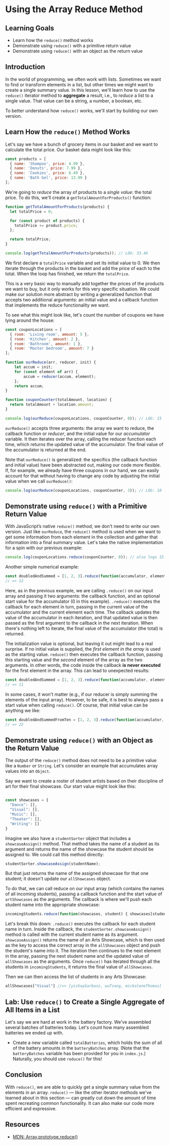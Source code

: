 # Using the Array Reduce Method

## Learning Goals

* Learn how the `reduce()` method works
* Demonstrate using `reduce()` with a primitive return value
* Demonstrate using `reduce()` with an object as the return value

## Introduction

In the world of programming, we often work with lists. Sometimes we want to find
or transform elements in a list, but other times we might want to create a
single summary value. In this lesson, we'll learn how to use the `reduce()`
iterator method to **aggregate** a result, i.e., to _reduce_ a list to a single
value. That value can be a string, a number, a boolean, etc.

To better understand how `reduce()` works, we'll start by building our own
version.

## Learn How the `reduce()` Method Works

Let's say we have a bunch of grocery items in our basket and we want to
calculate the total price. Our basket data might look like this:

```js
const products = [
  { name: 'Shampoo', price: 4.99 },
  { name: 'Donuts', price: 7.99 },
  { name: 'Cookies', price: 6.49 },
  { name: 'Bath Gel', price: 13.99 }
];
```

We're going to _reduce_ the array of products to a _single value_: the total
price. To do this, we'll create a `getTotalAmountForProducts()` function:

```js
function getTotalAmountForProducts(products) {
  let totalPrice = 0;

  for (const product of products) {
    totalPrice += product.price;
  };

  return totalPrice;
}

console.log(getTotalAmountForProducts(products)); // LOG: 33.46
```

We first declare a `totalPrice` variable and set its initial value to 0. We then
iterate through the products in the basket and add the price of each to the
total. When the loop has finished, we return the `totalPrice`.

This is a very basic way to manually add together the prices of the products we
want to buy, but it only works for this very specific situation. We could make
our solution more abstract by writing a generalized function that accepts two
additional arguments: an initial value and a callback function that implements
the reduce functionality we want.

To see what this might look like, let's count the number of coupons we have
lying around the house:

```js
const couponLocations = [
  { room: 'Living room', amount: 5 },
  { room: 'Kitchen', amount: 2 },
  { room: 'Bathroom', amount: 1 },
  { room: 'Master bedroom', amount: 7 }
];

function ourReduce(arr, reducer, init) {
    let accum = init;
    for (const element of arr) {
        accum = reducer(accum, element);
    };
    return accum;
}

function couponCounter(totalAmount, location) {
  return totalAmount + location.amount;
}

console.log(ourReduce(couponLocations, couponCounter, 0)); // LOG: 15
```

`ourReduce()` accepts three arguments: the array we want to reduce, the callback
function or _reducer_, and the initial value for our _accumulator_ variable.
It then iterates over the array, calling the reducer function each time, which
returns the updated value of the accumulator. The final value of the accumulator
is returned at the end.

Note that `ourReduce()` is generalized: the specifics (the callback function and
initial value) have been abstracted out, making our code more flexible. If, for
example, we already have three coupons in our hand, we can easily account for
that without having to change any code by adjusting the initial value when we
call `ourReduce()`:

```js
console.log(ourReduce(couponLocations, couponCounter, 3)); // LOG: 18
```

## Demonstrate using `reduce()` with a Primitive Return Value

With JavaScript’s native `reduce()` method, we don't need to write our own
version. Just like `ourReduce`, the `reduce()` method is used when we want to
get some information from each element in the collection and gather that
information into a final summary value. Let's take the native implementation for
a spin with our previous example:

```js
console.log(couponLocations.reduce(couponCounter, 0)); // also logs 15!
```

Another simple numerical example:

```js
const doubledAndSummed = [1, 2, 3].reduce(function(accumulator, element){ return element * 2 + accumulator}, 0)
// => 12
```

Here, as in the previous example, we are calling `.reduce()` on our input array
and passing it two arguments: the callback function, and an optional start value
for the accumulator (0 in this example). `.reduce()` executes the callback for
each element in turn, passing in the current value of the accumulator and the
current element each time. The callback updates the value of the accumulator in
each iteration, and that updated value is then passed as the first argument to
the callback in the next iteration. When there's nothing left to iterate, the
final value of the accumulator (the total) is returned.

The initialization value is optional, but leaving it out might lead to a real
surprise. If no initial value is supplied, the _first element in the array_ is
used as the starting value. `reduce()` then executes the callback function,
passing this starting value and the _second_ element of the array as the two
arguments. In other words, the code inside the callback **is never executed**
for the first element in the array. This can lead to unexpected results:

```js
const doubledAndSummed = [1, 2, 3].reduce(function(accumulator, element){ return element * 2 + accumulator})
// => 11
```

In some cases, it won't matter (e.g., if our reducer is simply summing the
elements of the input array). However, to be safe, it is best to always pass a
start value when calling `reduce()`. Of course, that initial value can be
anything we like:

```js
const doubledAndSummedFromTen = [1, 2, 3].reduce(function(accumulator, element){ return element * 2 + accumulator}, 10)
// => 22
```

## Demonstrate using `reduce()` with an Object as the Return Value

The output of the `reduce()` method does not need to be a primitive value like a
`Number` or `String`. Let's consider an example that accumulates array values
into an `Object`.

Say we want to create a roster of student artists based on their discipline of
art for their final showcase. Our start value might look like this:

```js

const showcases = {
  "Dance": [],
  "Visual": [],
  "Music": [],
  "Theater": [],
  "Writing": []
}

```

Imagine we also have a `studentSorter` object that includes a `showcaseAssign()`
method. That method takes the name of a student as its argument and returns the
name of the showcase the student should be assigned to. We could call this
method directly:

```js
studentSorter.showcaseAssign(studentName);
```

But that just returns the name of the assigned showcase for that one student; it
doesn't update our `allShowcases` object.

To do that, we can call reduce on our input array (which contains the names of
all incoming students), passing a callback function and the start value of
`artShowcases` as the arguments. The callback is where we'll push each student
name into the appropriate showcase:

```js
incomingStudents.reduce(function(showcases, student) { showcases[studentSorter.showcaseAssign(student)].push(student)}, allShowcases)
```

Let's break this down: `.reduce()` executes the callback for each student name
in turn. Inside the callback, the `studentSorter.showcaseAssign()` method is
called with the current student name as its argument. `showcaseAssign()` returns
the name of an Arts Showcase, which is then used as the key to access the
correct array in the `allShowcases` object and push the student's name into it.
The iteration then continues to the next element in the array, passing the next
student name and the updated value of `allShowcases` as the arguments. Once
`reduce()` has iterated through all the students in `incomingStudents`, it
returns the final value of `allShowcases`.

Then we can then access the list of students in any Arts Showcase:

```js
allShowcases["Visual"] //=> [yishayGarbasz, wuTsang, mickaleneThomas]
```

## Lab: Use `reduce()` to Create a Single Aggregate of All Items in a List

Let's say we are hard at work in the battery factory. We've assembled several
batches of batteries today. Let's count how many assembled batteries we ended
up with.

* Create a new variable called `totalBatteries`, which holds the sum of all of
  the battery amounts in the `batteryBatches` array. (Note that the
  `batteryBatches` variable has been provided for you in `index.js`.) Naturally,
  you should use `reduce()` for this!

## Conclusion

With `reduce()`, we are able to quickly get a single summary value from the
elements in an array. `reduce()` — like the other iterator methods we've learned
about in this section — can greatly cut down the amount of time spent recreating
common functionality. It can also make our code more efficient and expressive.

## Resources

* [MDN: Array.prototype.reduce()](https://developer.mozilla.org/en-US/docs/Web/JavaScript/Reference/Global_Objects/Array/Reduce)
